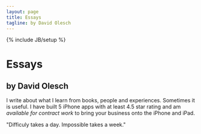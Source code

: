 ```yaml
---
layout: page
title: Essays
tagline: by David Olesch
---
```

{% include JB/setup %}

# Essays
## by David Olesch

I write about what I learn from books, people and experiences. Sometimes it is useful. I have built 5 iPhone apps with at least 4.5 star rating and am *available for contract work* to bring your business onto the iPhone and iPad.

"Difficuly takes a day. Impossible takes a week."




































